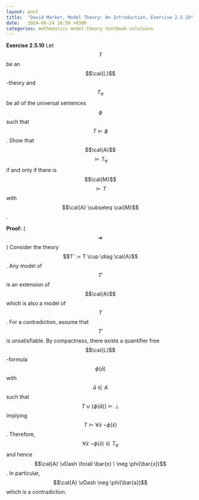 ```yaml
---
layout: post
title:  "David Marker, Model Theory: An Introduction, Exercise 2.5.10"
date:   2024-06-24 18:50 +0300
categories: mathematics model-theory textbook-solutions
---
```


**Exercise 2.5.10** Let $$T$$ be an $$\cal{L}$$-theory and $$T_\forall$$ be all of the universal sentences $$\phi$$ such that $$T \vDash \phi$$. Show that $$\cal{A}$$ $$\vDash T_\forall$$ if and only if there is $$\cal{M}$$ $$\vDash T$$ with $$\cal{A} \subseteq \cal{M}$$.

**Proof:** ($$\Rightarrow$$) Consider the theory $$T' := T \cup \diag \cal{A}$$. Any model of $$T'$$ is an extension of $$\cal{A}$$ which is also a model of $$T$$. For a contradiction, assume that $$T'$$ is unsatisfiable. By compactness, there exists a quantifier free $$\cal{L}$$-formula $$\phi(\bar{a})$$ with $$\bar{a} \in A$$ such that $$T \cup \{\phi(\bar{a})\} \vDash \bot$$ implying $$T \vDash \forall \bar{x} \ \neg \phi(\bar{x})$$. Therefore, $$\forall \bar{x} \ \neg \phi(\bar{x}) \in T_\forall$$ and hence $$\cal{A} \vDash \forall \bar{x} \ \neg \phi(\bar{x})$$. In particular, $$\cal{A} \vDash \neg \phi(\bar{a})$$ which is a contradiction.

